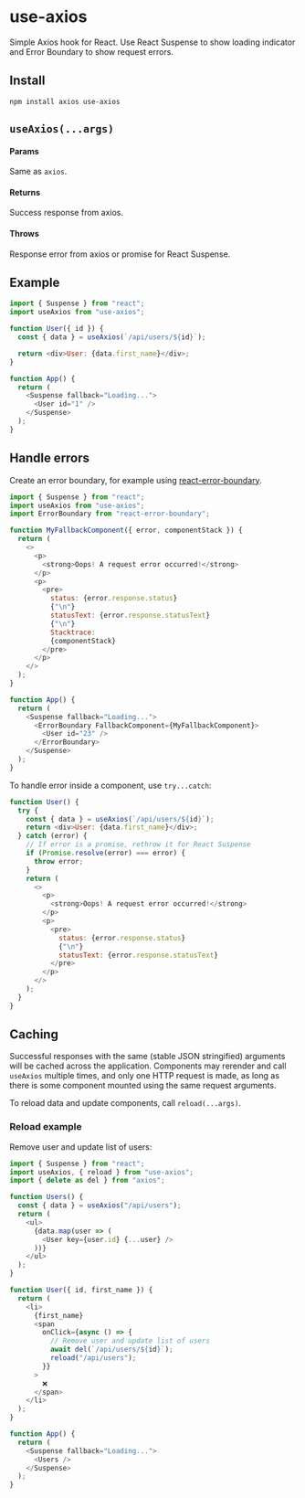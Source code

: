 # use-axios

Simple Axios hook for React. Use React Suspense to show loading indicator and Error Boundary to show request errors.

## Install

```sh
npm install axios use-axios
```

## `useAxios(...args)`

#### Params

Same as `axios`.

#### Returns

Success response from axios.

#### Throws

Response error from axios or promise for React Suspense.

## Example

```js
import { Suspense } from "react";
import useAxios from "use-axios";

function User({ id }) {
  const { data } = useAxios(`/api/users/${id}`);

  return <div>User: {data.first_name}</div>;
}

function App() {
  return (
    <Suspense fallback="Loading...">
      <User id="1" />
    </Suspense>
  );
}
```

## Handle errors

Create an error boundary, for example using [react-error-boundary](https://github.com/bvaughn/react-error-boundary).

```js
import { Suspense } from "react";
import useAxios from "use-axios";
import ErrorBoundary from "react-error-boundary";

function MyFallbackComponent({ error, componentStack }) {
  return (
    <>
      <p>
        <strong>Oops! A request error occurred!</strong>
      </p>
      <p>
        <pre>
          status: {error.response.status}
          {"\n"}
          statusText: {error.response.statusText}
          {"\n"}
          Stacktrace:
          {componentStack}
        </pre>
      </p>
    </>
  );
}

function App() {
  return (
    <Suspense fallback="Loading...">
      <ErrorBoundary FallbackComponent={MyFallbackComponent}>
        <User id="23" />
      </ErrorBoundary>
    </Suspense>
  );
}
```

To handle error inside a component, use `try...catch`:

```js
function User() {
  try {
    const { data } = useAxios(`/api/users/${id}`);
    return <div>User: {data.first_name}</div>;
  } catch (error) {
    // If error is a promise, rethrow it for React Suspense
    if (Promise.resolve(error) === error) {
      throw error;
    }
    return (
      <>
        <p>
          <strong>Oops! A request error occurred!</strong>
        </p>
        <p>
          <pre>
            status: {error.response.status}
            {"\n"}
            statusText: {error.response.statusText}
          </pre>
        </p>
      </>
    );
  }
}
```

## Caching

Successful responses with the same (stable JSON stringified) arguments will be cached across the application. Components may rerender and call `useAxios` multiple times, and only one HTTP request is made, as long as there is some component mounted using the same request arguments.

To reload data and update components, call `reload(...args)`.

### Reload example

Remove user and update list of users:

```js
import { Suspense } from "react";
import useAxios, { reload } from "use-axios";
import { delete as del } from "axios";

function Users() {
  const { data } = useAxios("/api/users");
  return (
    <ul>
      {data.map(user => (
        <User key={user.id} {...user} />
      ))}
    </ul>
  );
}

function User({ id, first_name }) {
  return (
    <li>
      {first_name}
      <span
        onClick={async () => {
          // Remove user and update list of users
          await del(`/api/users/${id}`);
          reload("/api/users");
        }}
      >
        ❌
      </span>
    </li>
  );
}

function App() {
  return (
    <Suspense fallback="Loading...">
      <Users />
    </Suspense>
  );
}
```

